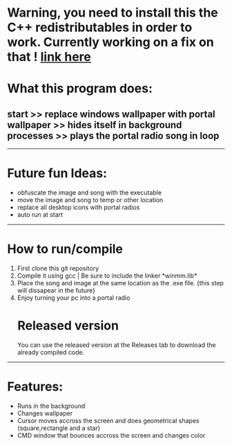 
# Warning, you need to install this the C++ redistributables in order to work. Currently working on a fix on that ! <a href="https://learn.microsoft.com/en-us/cpp/windows/latest-supported-vc-redist?view=msvc-170" target="about_blank">link here</a>
<div class="head">

  <h1>What this program does:</h1>
  <h2>start >> replace windows wallpaper with portal wallpaper >> hides itself in background processes >> plays the portal radio song in loop</h2>
  <hr>
  <h1>Future fun Ideas:</h1>
  <div>
    <ul>
      <li>obfuscate the image and song with the executable</li>
      <li>move the image and song to temp or other location</li>
      <li>replace all desktop icons with portal radios</li>
      <li>auto run at start</li>
    </ul>
  </div>
  <hr>
  <h1>How to run/compile</h1>
  <ol>
  <li>First clone this git repository</li>
  <li>Compile it using gcc | Be sure to include the linker *winmm.lib*</li>
  <li>Place the song and image at the same location as the .exe file. {this step will dissapear in the future}</li>
  <li>Enjoy turning your pc into a portal radio</li>
  <h1>Released version</h1>
  <p>You can use the released version at the Releases tab to download the already compiled code.</p>
  </ol>
	<hr>
</div>

<div class="body">
	<h1>Features:</h1>
	<ul>
		<li>Runs in the background</li>
		<li>Changes wallpaper</li>
		<li>Cursor moves accross the screen and does geometrical shapes (square,rectangle and a star) </li>
		<li>CMD window that bounces accross the screen and changes color</li>
	</ul>
</div>
